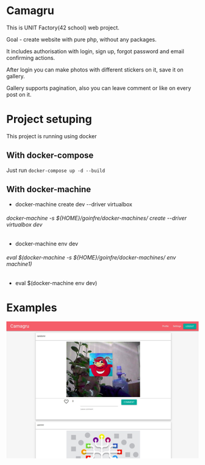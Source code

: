 # Camagru

This is  UNIT Factory(42 school) web project.

Goal - create website with pure php, without any packages.

It includes authorisation with login, sign up, forgot password and email confirming actions.

After login you can make photos with different stickers on it, save it on gallery.

Gallery supports pagination, also you can leave comment or like on every post on it.

# Project setuping

This project is running using docker

## With docker-compose

Just run ``docker-compose up -d --build``

## With docker-machine

- docker-machine create dev --driver virtualbox
 ###### docker-machine -s ${HOME}/goinfre/docker-machines/ create --driver virtualbox dev
- docker-machine env dev
 ###### eval $(docker-machine -s ${HOME}/goinfre/docker-machines/ env machine1)
- eval $(docker-machine env dev)


# Examples

![example image](./runtime/example.jpeg)
